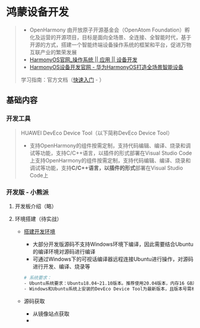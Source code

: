 # 鸿蒙设备开发

> - OpenHarmony 由开放原子开源基金会（OpenAtom Foundation）孵化及运营的开源项目，目标是面向全场景、全连接、全智能时代，基于开源的方式，搭建一个智能终端设备操作系统的框架和平台，促进万物互联产业的繁荣发展
> - [HarmonyOS官网_操作系统 || 应用 || 设备开发](https://www.harmonyos.com/cn/develop)
> - [HarmonyOS设备开发官网 - 华为HarmonyOS打造全场景智能设备](https://device.harmonyos.com/)
>
> 学习指南：官方文档（[快速入门](https://docs.openharmony.cn/pages/v4.0/zh-cn/device-dev/quick-start/quickstart-overview.md/) - ）



## 基础内容

### 开发工具

> HUAWEI DevEco Device Tool（以下简称DevEco Device Tool）
>
> - 支持OpenHarmony的组件按需定制，支持代码编辑、编译、烧录和调试等功能，支持C/C++语言，以插件的形式部署在Visual Studio Code上支持OpenHarmony的组件按需定制，支持代码编辑、编译、烧录和调试等功能，支持**C/C++**语言，以**插件的形式**部署在Visual Studio Code上





### 开发版 - 小熊派

1. 开发板介绍（略）

2. 环境搭建（待实战）

   - [搭建开发环境](https://device.harmonyos.com/cn/docs/documentation/guide/ide-install-windows-ubuntu-0000001194073744)

     - 大部分开发版源码不支持Windows环境下编译，因此需要结合Ubuntu的编译环境对源码进行编译
     - 可通过Windows下的可视话编译器远程连接Ubuntu进行操作，对源码进行开发、编译、烧录等

     ```sh
     # 系统要求：
     - Ubuntu系统要求：Ubuntu18.04~21.10版本。推荐使用20.04版本，内存16 GB及以上，系统的用户名不能包含中文字符
     - Windows和Ubuntu系统上安装的DevEco Device Tool为最新版本，且版本号需相同。
     
     ```

     

   - 源码获取

     - 从镜像站点获取
     - 





